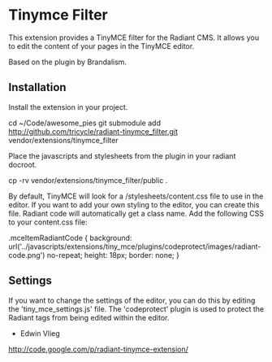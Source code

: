 Tinymce Filter
==============

This extension provides a TinyMCE filter for the Radiant CMS. It allows you to edit the content of your pages in the TinyMCE editor.

Based on the plugin by Brandalism.

Installation
------------

Install the extension in your project.

  cd ~/Code/awesome_pies
  git submodule add http://github.com/tricycle/radiant-tinymce_filter.git vendor/extensions/tinymce_filter

Place the javascripts and stylesheets from the plugin in your radiant docroot.

  cp -rv vendor/extensions/tinymce_filter/public .

By default, TinyMCE will look for a /stylesheets/content.css file to use in the editor. If you want to add your own styling to the editor, you can create this file. Radiant code will automatically get a class name. Add the following CSS to your content.css file:

  .mceItemRadiantCode { 
    background: url('../javascripts/extensions/tiny_mce/plugins/codeprotect/images/radiant-code.png') no-repeat; 
    height: 18px;
    border: none;
  }

Settings
--------

If you want to change the settings of the editor, you can do this by editing the 'tiny_mce_settings.js' file. The 'codeprotect' plugin is used to protect the Radiant tags from being edited within the editor.

- Edwin Vlieg

http://code.google.com/p/radiant-tinymce-extension/
